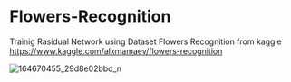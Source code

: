 # Flowers-Recognition
Trainig Rasidual Network using Dataset Flowers Recognition from kaggle
https://www.kaggle.com/alxmamaev/flowers-recognition

![164670455_29d8e02bbd_n](https://user-images.githubusercontent.com/73123239/136664505-920273d0-4ed4-4105-ac4b-2f750200c512.jpg)


